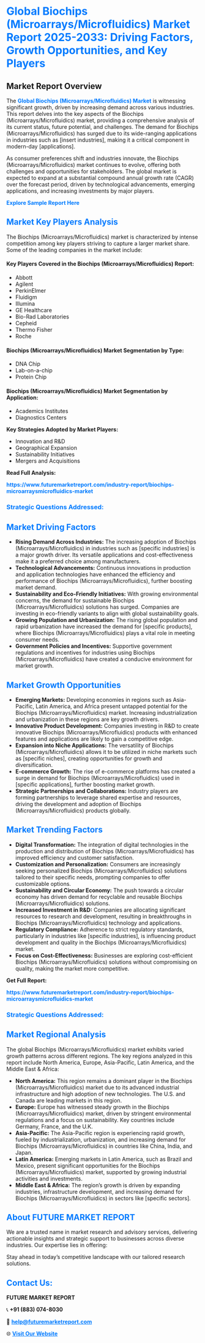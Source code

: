 <h1 style="color: #007BFF;">Global Biochips (Microarrays/Microfluidics) Market Report 2025-2033: Driving Factors, Growth Opportunities, and Key Players</h1>

<section id="overview">
<h2>Market Report Overview</h2>
<p>The <a href="https://www.futuremarketreport.com/industry-report/biochips-microarraysmicrofluidics-market" style="color: #007BFF; text-decoration: none;"><strong>Global Biochips (Microarrays/Microfluidics) Market</strong></a> is witnessing significant growth, driven by increasing demand across various industries. This report delves into the key aspects of the Biochips (Microarrays/Microfluidics) market, providing a comprehensive analysis of its current status, future potential, and challenges. The demand for Biochips (Microarrays/Microfluidics) has surged due to its wide-ranging applications in industries such as [insert industries], making it a critical component in modern-day [applications].</p>
<p>As consumer preferences shift and industries innovate, the Biochips (Microarrays/Microfluidics) market continues to evolve, offering both challenges and opportunities for stakeholders. The global market is expected to expand at a substantial compound annual growth rate (CAGR) over the forecast period, driven by technological advancements, emerging applications, and increasing investments by major players.</p>
</section>

<section id="overview">
<p><a href="https://www.futuremarketreport.com/request-sample/reportId=55778" style="color: #007BFF; text-decoration: none;"><strong>Explore Sample Report Here</strong></a></p>
</section>

<section id="key-players">
<h2 style="color: #007BFF;">Market Key Players Analysis</h2>
<p>The Biochips (Microarrays/Microfluidics) market is characterized by intense competition among key players striving to capture a larger market share. Some of the leading companies in the market include:</p>
<h4>Key Players Covered in the Biochips (Microarrays/Microfluidics) Report:</h4>
<ul><li>Abbott</li><li>Agilent</li><li>PerkinElmer</li><li>Fluidigm</li><li>Illumina</li><li>GE Healthcare</li><li>Bio-Rad Laboratories</li><li>Cepheid</li><li>Thermo Fisher</li><li>Roche</li></ul>
<h4>Biochips (Microarrays/Microfluidics) Market Segmentation by Type:</h4>
<ul><li>DNA Chip</li><li>Lab-on-a-chip</li><li>Protein Chip</li></ul>

<h4>Biochips (Microarrays/Microfluidics) Market Segmentation by Application:</h4>
<ul><li>Academics Institutes</li><li>Diagnostics Centers</li></ul>
<p><strong>Key Strategies Adopted by Market Players:</strong></p>
<ul>
<li>Innovation and R&D</li>
<li>Geographical Expansion</li>
<li>Sustainability Initiatives</li>
<li>Mergers and Acquisitions</li>
</ul>
</section>

<section>
<p><strong>Read Full Analysis: </strong></p><a href="https://www.futuremarketreport.com/industry-report/biochips-microarraysmicrofluidics-market" style="color: #007BFF; text-decoration: none;"><strong>https://www.futuremarketreport.com/industry-report/biochips-microarraysmicrofluidics-market</strong></a>
<h3 style="color: #007BFF;">Strategic Questions Addressed:</h3>
</section>

<section id="driving-factors">
<h2 style="color: #007BFF;">Market Driving Factors</h2>
<ul>
<li><strong>Rising Demand Across Industries:</strong> The increasing adoption of Biochips (Microarrays/Microfluidics) in industries such as [specific industries] is a major growth driver. Its versatile applications and cost-effectiveness make it a preferred choice among manufacturers.</li>
<li><strong>Technological Advancements:</strong> Continuous innovations in production and application technologies have enhanced the efficiency and performance of Biochips (Microarrays/Microfluidics), further boosting market demand.</li>
<li><strong>Sustainability and Eco-Friendly Initiatives:</strong> With growing environmental concerns, the demand for sustainable Biochips (Microarrays/Microfluidics) solutions has surged. Companies are investing in eco-friendly variants to align with global sustainability goals.</li>
<li><strong>Growing Population and Urbanization:</strong> The rising global population and rapid urbanization have increased the demand for [specific products], where Biochips (Microarrays/Microfluidics) plays a vital role in meeting consumer needs.</li>
<li><strong>Government Policies and Incentives:</strong> Supportive government regulations and incentives for industries using Biochips (Microarrays/Microfluidics) have created a conducive environment for market growth.</li>
</ul>
</section>

<section id="growth-opportunities">
<h2 style="color: #007BFF;">Market Growth Opportunities</h2>
<ul>
<li><strong>Emerging Markets:</strong> Developing economies in regions such as Asia-Pacific, Latin America, and Africa present untapped potential for the Biochips (Microarrays/Microfluidics) market. Increasing industrialization and urbanization in these regions are key growth drivers.</li>
<li><strong>Innovative Product Development:</strong> Companies investing in R&D to create innovative Biochips (Microarrays/Microfluidics) products with enhanced features and applications are likely to gain a competitive edge.</li>
<li><strong>Expansion into Niche Applications:</strong> The versatility of Biochips (Microarrays/Microfluidics) allows it to be utilized in niche markets such as [specific niches], creating opportunities for growth and diversification.</li>
<li><strong>E-commerce Growth:</strong> The rise of e-commerce platforms has created a surge in demand for Biochips (Microarrays/Microfluidics) used in [specific applications], further boosting market growth.</li>
<li><strong>Strategic Partnerships and Collaborations:</strong> Industry players are forming partnerships to leverage shared expertise and resources, driving the development and adoption of Biochips (Microarrays/Microfluidics) products globally.</li>
</ul>
</section>

<section id="trending-factors">
<h2 style="color: #007BFF;">Market Trending Factors</h2>
<ul>
<li><strong>Digital Transformation:</strong> The integration of digital technologies in the production and distribution of Biochips (Microarrays/Microfluidics) has improved efficiency and customer satisfaction.</li>
<li><strong>Customization and Personalization:</strong> Consumers are increasingly seeking personalized Biochips (Microarrays/Microfluidics) solutions tailored to their specific needs, prompting companies to offer customizable options.</li>
<li><strong>Sustainability and Circular Economy:</strong> The push towards a circular economy has driven demand for recyclable and reusable Biochips (Microarrays/Microfluidics) solutions.</li>
<li><strong>Increased Investment in R&D:</strong> Companies are allocating significant resources to research and development, resulting in breakthroughs in Biochips (Microarrays/Microfluidics) technology and applications.</li>
<li><strong>Regulatory Compliance:</strong> Adherence to strict regulatory standards, particularly in industries like [specific industries], is influencing product development and quality in the Biochips (Microarrays/Microfluidics) market.</li>
<li><strong>Focus on Cost-Effectiveness:</strong> Businesses are exploring cost-efficient Biochips (Microarrays/Microfluidics) solutions without compromising on quality, making the market more competitive.</li>
</ul>
</section>

<section>
<p><strong>Get Full Report: </strong></p><a href="https://www.futuremarketreport.com/industry-report/biochips-microarraysmicrofluidics-market" style="color: #007BFF; text-decoration: none;"><strong>https://www.futuremarketreport.com/industry-report/biochips-microarraysmicrofluidics-market</strong></a>
<h3 style="color: #007BFF;">Strategic Questions Addressed:</h3>
</section>


<section id="regional-analysis">
<h2 style="color: #007BFF;">Market Regional Analysis</h2>
<p>The global Biochips (Microarrays/Microfluidics) market exhibits varied growth patterns across different regions. The key regions analyzed in this report include North America, Europe, Asia-Pacific, Latin America, and the Middle East & Africa:</p>
<ul>
<li><strong>North America:</strong> This region remains a dominant player in the Biochips (Microarrays/Microfluidics) market due to its advanced industrial infrastructure and high adoption of new technologies. The U.S. and Canada are leading markets in this region.</li>
<li><strong>Europe:</strong> Europe has witnessed steady growth in the Biochips (Microarrays/Microfluidics) market, driven by stringent environmental regulations and a focus on sustainability. Key countries include Germany, France, and the U.K.</li>
<li><strong>Asia-Pacific:</strong> The Asia-Pacific region is experiencing rapid growth, fueled by industrialization, urbanization, and increasing demand for Biochips (Microarrays/Microfluidics) in countries like China, India, and Japan.</li>
<li><strong>Latin America:</strong> Emerging markets in Latin America, such as Brazil and Mexico, present significant opportunities for the Biochips (Microarrays/Microfluidics) market, supported by growing industrial activities and investments.</li>
<li><strong>Middle East & Africa:</strong> The region’s growth is driven by expanding industries, infrastructure development, and increasing demand for Biochips (Microarrays/Microfluidics) in sectors like [specific sectors].</li>
</ul>
</section>

<footer>
<h2 style="color: #007BFF;">About FUTURE MARKET REPORT</h2>
<p>We are a trusted name in market research and advisory services, delivering actionable insights and strategic support to businesses across diverse industries. Our expertise lies in offering:</p>

<p>Stay ahead in today’s competitive landscape with our tailored research solutions.</p>

<h2 style="color: #007BFF;">Contact Us:</h2>
<p><strong>FUTURE MARKET REPORT</strong></p>
<p>📞 <strong>+91 (883) 074-8030</strong></p>
<p>📧 <strong><a href="mailto:help@futuremarketreport.com" style="color: #007BFF;">help@futuremarketreport.com</a></strong></p>
<p>🌐 <strong><a href="https://www.futuremarketreport.com/" style="color: #007BFF;">Visit Our Website</a></strong></p>
</footer>